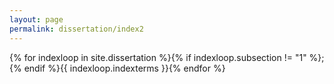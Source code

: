 ```yaml
---
layout: page
permalink: dissertation/index2
---
```


{% for indexloop in site.dissertation %}{% if indexloop.subsection != "1" %};{% endif %}{{ indexloop.indexterms }}{% endfor %}
